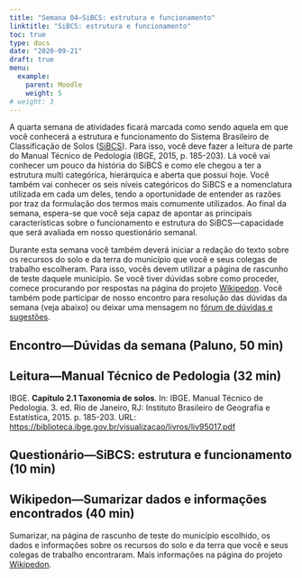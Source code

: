 ```yaml
---
title: "Semana 04—SiBCS: estrutura e funcionamento"
linktitle: "SiBCS: estrutura e funcionamento"
toc: true
type: docs
date: "2020-09-21"
draft: true
menu:
  example:
    parent: Moodle
    weight: 5
# weight: 3
---
```


A quarta semana de atividades ficará marcada como sendo aquela em que você conhecerá a estrutura e funcionamento do Sistema Brasileiro de Classificação de Solos ([SiBCS](https://www.embrapa.br/en/solos/sibcs)). Para isso, você deve fazer a leitura de parte do Manual Técnico de Pedologia (IBGE, 2015, p. 185-203). Lá você vai conhecer um pouco da história do SiBCS e como ele chegou a ter a estrutura multi categórica, hierárquica e aberta que possui hoje. Você também vai conhecer os seis níveis categóricos do SiBCS e a nomenclatura utilizada em cada um deles, tendo a oportunidade de entender as razões por traz da formulação dos termos mais comumente utilizados. Ao final da semana, espera-se que você seja capaz de apontar as principais características sobre o funcionamento e estrutura do SiBCS—capacidade que será avaliada em nosso questionário semanal.

Durante esta semana você também deverá iniciar a redação do texto sobre os recursos do solo e da terra do município que você e seus colegas de trabalho escolheram. Para isso, vocês devem utilizar a página de rascunho de teste daquele município. Se você tiver dúvidas sobre como proceder, comece procurando por respostas na página do projeto [Wikipedon](https://pt.wikiversity.org/wiki/Wikipedon). Você também pode participar de nosso encontro para resolução das dúvidas da semana (veja abaixo) ou deixar uma mensagem no [fórum de dúvidas e sugestões](https://moodle.utfpr.edu.br/mod/forum/view.php?id=573329).


## Encontro—Dúvidas da semana (Paluno, 50 min)

## Leitura—Manual Técnico de Pedologia (32 min)
<!-- Descrição -->
IBGE. __Capítulo 2.1 Taxonomia de solos__. In: IBGE. Manual Técnico de Pedologia. 3. ed. Rio de Janeiro, RJ: Instituto Brasileiro de Geografia e Estatı́stica, 2015. p. 185-203. URL: <https://biblioteca.ibge.gov.br/visualizacao/livros/liv95017.pdf>

## Questionário—SiBCS: estrutura e funcionamento (10 min)

## Wikipedon—Sumarizar dados e informações encontrados (40 min)
<!-- Descrição -->
Sumarizar, na página de rascunho de teste do município escolhido, os dados e informações sobre os recursos do solo e da terra que você e seus colegas de trabalho encontraram. Mais informações na página do projeto [Wikipedon](https://pt.wikiversity.org/wiki/Wikipedon).